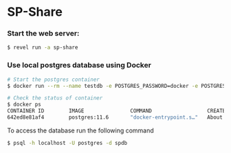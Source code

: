 # SP-Share

### Start the web server:

```bash
$ revel run -a sp-share
```

### Use local postgres database using Docker

```bash
# Start the postgres container 
$ docker run --rm --name testdb -e POSTGRES_PASSWORD=docker -e POSTGRES_DB=spdb -d -p 5432:5432 postgres:11.6

# Check the status of container
$ docker ps
CONTAINER ID        IMAGE               COMMAND                  CREATED              STATUS              PORTS                    NAMES
642ed8e81af4        postgres:11.6       "docker-entrypoint.s…"   About a minute ago   Up About a minute   0.0.0.0:5432->5432/tcp   testdb
```
To access the database run the following command

```bash
$ psql -h localhost -U postgres -d spdb
```
